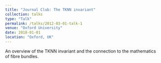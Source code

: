 ```yaml
---
title: "Journal Club: The TKNN invariant"
collection: talks
type: "Talk"
permalink: /talks/2012-03-01-talk-1
venue: "Oxford University"
date: 2018-01-01
location: "Oxford, UK"
---
```



An overview of the TKNN invariant and the connection to the mathematics of fibre bundles.
